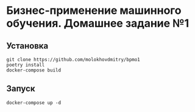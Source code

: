 # Бизнес-применение машинного обучения. Домашнее задание №1

## Установка
```
git clone https://github.com/molokhovdmitry/bpmo1
poetry install
docker-compose build
```
## Запуск
```
docker-compose up -d
```
